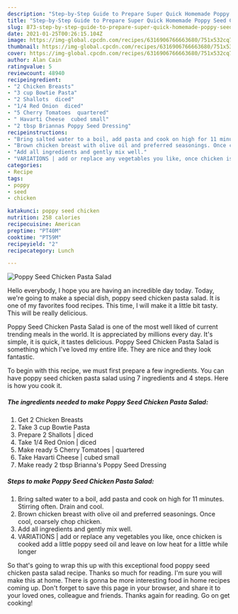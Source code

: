 ```yaml
---
description: "Step-by-Step Guide to Prepare Super Quick Homemade Poppy Seed Chicken Pasta Salad"
title: "Step-by-Step Guide to Prepare Super Quick Homemade Poppy Seed Chicken Pasta Salad"
slug: 873-step-by-step-guide-to-prepare-super-quick-homemade-poppy-seed-chicken-pasta-salad
date: 2021-01-25T00:26:15.104Z
image: https://img-global.cpcdn.com/recipes/6316906766663680/751x532cq70/poppy-seed-chicken-pasta-salad-recipe-main-photo.jpg
thumbnail: https://img-global.cpcdn.com/recipes/6316906766663680/751x532cq70/poppy-seed-chicken-pasta-salad-recipe-main-photo.jpg
cover: https://img-global.cpcdn.com/recipes/6316906766663680/751x532cq70/poppy-seed-chicken-pasta-salad-recipe-main-photo.jpg
author: Alan Cain
ratingvalue: 5
reviewcount: 48940
recipeingredient:
- "2 Chicken Breasts"
- "3 cup Bowtie Pasta"
- "2 Shallots  diced"
- "1/4 Red Onion  diced"
- "5 Cherry Tomatoes  quartered"
- " Havarti Cheese  cubed small"
- "2 tbsp Briannas Poppy Seed Dressing"
recipeinstructions:
- "Bring salted water to a boil, add pasta and cook on high for 11 minutes. Stirring often. Drain and cool."
- "Brown chicken breast with olive oil and preferred seasonings. Once cool, coarsely chop chicken."
- "Add all ingredients and gently mix well."
- "VARIATIONS | add or replace any vegetables you like, once chicken is cooked add a little poppy seed oil and leave on low heat for a little while longer"
categories:
- Recipe
tags:
- poppy
- seed
- chicken

katakunci: poppy seed chicken 
nutrition: 258 calories
recipecuisine: American
preptime: "PT40M"
cooktime: "PT59M"
recipeyield: "2"
recipecategory: Lunch

---
```



![Poppy Seed Chicken Pasta Salad](https://img-global.cpcdn.com/recipes/6316906766663680/751x532cq70/poppy-seed-chicken-pasta-salad-recipe-main-photo.jpg)

Hello everybody, I hope you are having an incredible day today. Today, we're going to make a special dish, poppy seed chicken pasta salad. It is one of my favorites food recipes. This time, I will make it a little bit tasty. This will be really delicious.



Poppy Seed Chicken Pasta Salad is one of the most well liked of current trending meals in the world. It is appreciated by millions every day. It's simple, it is quick, it tastes delicious. Poppy Seed Chicken Pasta Salad is something which I've loved my entire life. They are nice and they look fantastic.


To begin with this recipe, we must first prepare a few ingredients. You can have poppy seed chicken pasta salad using 7 ingredients and 4 steps. Here is how you cook it.

<!--inarticleads1-->

##### The ingredients needed to make Poppy Seed Chicken Pasta Salad:

1. Get 2 Chicken Breasts
1. Take 3 cup Bowtie Pasta
1. Prepare 2 Shallots | diced
1. Take 1/4 Red Onion | diced
1. Make ready 5 Cherry Tomatoes | quartered
1. Take  Havarti Cheese | cubed small
1. Make ready 2 tbsp Brianna&#39;s Poppy Seed Dressing




<!--inarticleads2-->

##### Steps to make Poppy Seed Chicken Pasta Salad:

1. Bring salted water to a boil, add pasta and cook on high for 11 minutes. Stirring often. Drain and cool.
1. Brown chicken breast with olive oil and preferred seasonings. Once cool, coarsely chop chicken.
1. Add all ingredients and gently mix well.
1. VARIATIONS | add or replace any vegetables you like, once chicken is cooked add a little poppy seed oil and leave on low heat for a little while longer




So that's going to wrap this up with this exceptional food poppy seed chicken pasta salad recipe. Thanks so much for reading. I'm sure you will make this at home. There is gonna be more interesting food in home recipes coming up. Don't forget to save this page in your browser, and share it to your loved ones, colleague and friends. Thanks again for reading. Go on get cooking!
